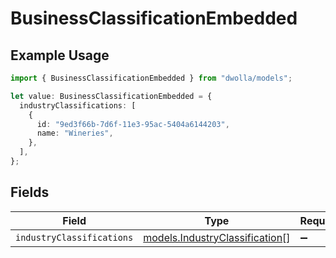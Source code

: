 # BusinessClassificationEmbedded

## Example Usage

```typescript
import { BusinessClassificationEmbedded } from "dwolla/models";

let value: BusinessClassificationEmbedded = {
  industryClassifications: [
    {
      id: "9ed3f66b-7d6f-11e3-95ac-5404a6144203",
      name: "Wineries",
    },
  ],
};
```

## Fields

| Field                                                                  | Type                                                                   | Required                                                               | Description                                                            |
| ---------------------------------------------------------------------- | ---------------------------------------------------------------------- | ---------------------------------------------------------------------- | ---------------------------------------------------------------------- |
| `industryClassifications`                                              | [models.IndustryClassification](../models/industryclassification.md)[] | :heavy_minus_sign:                                                     | N/A                                                                    |